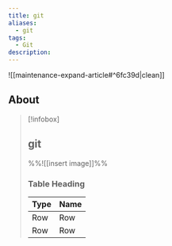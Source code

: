 ```yaml
---
title: git
aliases:
  - git
tags:
  - Git
description:
---
```


![[maintenance-expand-article#^6fc39d|clean]]

## About

> [!infobox]
> 
> ## git
> 
> %%![[insert image]]%%
> 
> ### Table Heading
> 
> | Type | Name |
> | --- | --- |
> | Row | Row |
> | Row | Row |